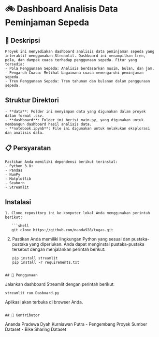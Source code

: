 # 🚲 Dashboard Analisis Data Peminjaman Sepeda

## 📌 Deskripsi
```
Proyek ini menyediakan dashboard analisis data peminjaman sepeda yang interaktif menggunakan Streamlit. Dashboard ini menampilkan tren, pola, dan dampak cuaca terhadap penggunaan sepeda. Fitur yang tersedia:
- Pola Penggunaan Sepeda: Analisis berdasarkan musim, bulan, dan jam.
- Pengaruh Cuaca: Melihat bagaimana cuaca memengaruhi peminjaman sepeda.
- Tren Penggunaan Sepeda: Tren tahunan dan bulanan dalam penggunaan sepeda.
```

## Struktur Direktori
```
- **data**: Folder ini menyimpan data yang digunakan dalam proyek dalam format .csv.
- **dashboard**: Folder ini berisi main.py, yang digunakan untuk membangun dashboard hasil analisis data.
- **notebook.ipynb**: File ini digunakan untuk melakukan eksplorasi dan analisis data.
```

## 📋 Persyaratan
```
Pastikan Anda memiliki dependensi berikut terinstal:
- Python 3.8+
- Pandas
- NumPy
- Matplotlib
- Seaborn
- Streamlit
```

## Instalasi
```
1. Clone repository ini ke komputer lokal Anda menggunakan perintah berikut:

   ```shell
   git clone https://github.com/nanda928/tugas.git
   ```

2. Pastikan Anda memiliki lingkungan Python yang sesuai dan pustaka-pustaka yang diperlukan. Anda dapat menginstal pustaka-pustaka tersebut dengan menjalankan perintah berikut:

    ```shell
    pip install streamlit
    pip install -r requirements.txt
    ```
```

## 🚀 Penggunaan
```
Jalankan dashboard Streamlit dengan perintah berikut:
   ```shell
   streamlit run Dasboard.py
   ```
Aplikasi akan terbuka di browser Anda.
```

## 👥 Kontributor
```
Ananda Pradewa Dyah Kurniawan Putra - Pengembang Proyek
Sumber Dataset - Bike Sharing Dataset
```